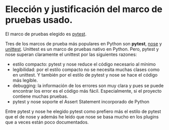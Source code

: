 # Elección y justificación del marco de pruebas usado.

El marco de pruebas elegido es [pytest](https://docs.pytest.org/en/stable/).

Tres de los marcos de prueba más populares en Python son **pytest**, [nose](https://nose.readthedocs.io/en/latest/) y [unittest](https://docs.python.org/3/library/unittest.html). Unittest es un marco de pruebas nativo en Python. Pero, pytest y nose superan claramente el unittest por las siguientes razones:

- estilo compacto: pytest y nose reduce el código necesario al mínimo
- legibilidad: por el estilo compacto no se necesita muchas clases como en unittest. Y también por el estilo de pytest y nose se hace el código más legible. 
- debugging: la información de los errores son muy clara y pues se puede encontrar los error es el código más fácil. Especialmente, si el proyecto contiene muchas pruebas.
- pytest y nose soporte el Assert Statement incorporado de Python

Entre pytest y nose he elegido pytest como prefiero más el estilo de pytest que el de nose y además he leido que nose se basa mucho en los plugins que a veces están poco documentados. 




